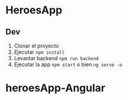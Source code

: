 # HeroesApp

## Dev

1. Clonar el proyecto
2. Ejecutar `npm install`
3. Levantar backend `npm run backend`
4. Ejecutar la app ``npm start`` o bien ``ng serve -o``
# heroesApp-Angular
